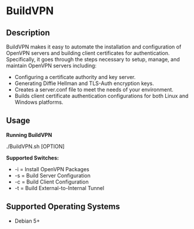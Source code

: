 BuildVPN
========

Description
-----------
BuildVPN makes it easy to automate the installation and configuration of OpenVPN servers and building client certificates for authentication.
Specifically, it goes through the steps necessary to setup, manage, and maintain OpenVPN servers including:

* Configuring a certificate authority and key server.
* Generating Diffie Hellman and TLS-Auth encryption keys.
* Creates a server.conf file to meet the needs of your environment.
* Builds client certificate authentication configurations for both Linux and Windows platforms.

Usage
-----
**Running BuildVPN**

 ./BuildVPN.sh [OPTION]

**Supported Switches:**

* -i = Install OpenVPN Packages
* -s = Build Server Configuration
* -c = Build Client Configuration
* -t = Build External-to-Internal Tunnel

Supported Operating Systems
---------------------------
* Debian 5+

